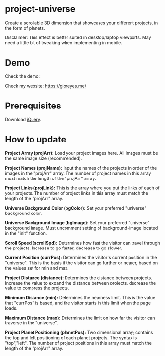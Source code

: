 # project-universe
Create a scrollable 3D dimension that showcases your different projects, in the form of planets.

Disclaimer: This effect is better suited in desktop/laptop viewports. May need a little bit of tweaking when implementing in mobile.

# Demo
Check the demo: <link>

Check my website: https://gioreyes.me/

# Prerequisites
Download [jQuery](https://jquery.com/download/).

# How to update
**Project Array (projArr):** Load your project images here. All images must be the same image size (recommended).

**Project Names (projName):** Input the names of the projects in order of the images in the "projArr" array. The number of project names in this array must match the length of the "projArr" array.

**Project Links (projLink):** This is the array where you put the links of each of your projects. The number of project links in this array must match the length of the "projArr" array.

**Universe Background Color (bgColor):** Set your preferred "universe" background color.

**Universe Background Image (bgImage):** Set your preferred "universe" background image. Must uncomment setting of background-image located in the "init" function.

**Scroll Speed (scrollSpd):** Determines how fast the visitor can travel through the projects. Increase to go faster, decrease to go slower.

**Current Position (currPos):** Determines the visitor's current position in the "universe". This is the basis if the visitor can go further or nearer, based on the values set for min and max.

**Project Distance (distance):** Determines the distance between projects. Increase the value to expand the distance between projects, decrease the value to compress the projects.

**Minimum Distance (min):** Determines the nearness limit. This is the value that "currPos" is based, and the visitor starts in this limit when the page loads.

**Maximum Distance (max):** Determines the limit on how far the visitor can traverse in the "universe".

**Project Planet Positioning (planetPos):** Two dimensional array; contains the top and left positioning of each planet projects. The syntax is "top","left". The number of project positions in this array must match the length of the "projArr" array.